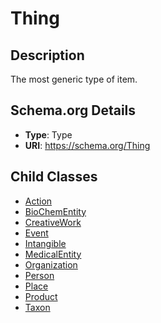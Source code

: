 # Thing

## Description
The most generic type of item.

## Schema.org Details
- **Type**: Type
- **URI**: https://schema.org/Thing



## Child Classes
- [Action](Action/Action.md)
- [BioChemEntity](BioChemEntity/BioChemEntity.md)
- [CreativeWork](CreativeWork/CreativeWork.md)
- [Event](Event/Event.md)
- [Intangible](Intangible/Intangible.md)
- [MedicalEntity](MedicalEntity/MedicalEntity.md)
- [Organization](Organization/Organization.md)
- [Person](Person/Person.md)
- [Place](Place/Place.md)
- [Product](Product/Product.md)
- [Taxon](Taxon/Taxon.md)

